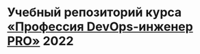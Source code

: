 # Учебный репозиторий курса [«Профессия DevOps-инженер PRO»](https://go.skillbox.ru/profession/profession-dev-ops-pro) 2022